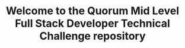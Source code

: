 <h1 id="top" align="center">Welcome to the Quorum Mid Level Full Stack Developer Technical Challenge repository</h1>